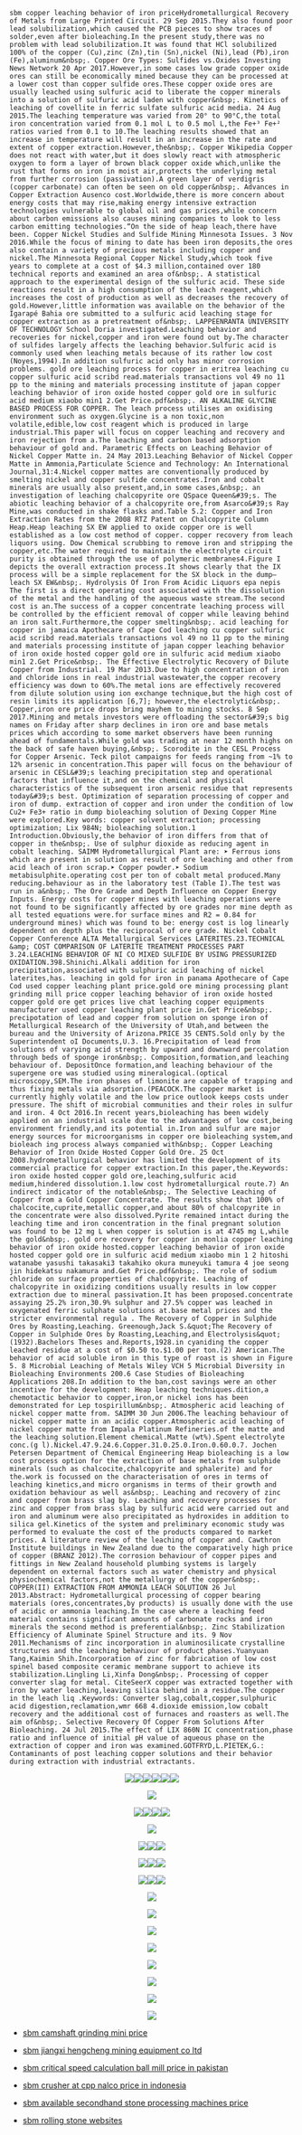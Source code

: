 
```
sbm copper leaching behavior of iron priceHydrometallurgical Recovery of Metals from Large Printed Circuit. 29 Sep 2015.They also found poor lead solubilization,which caused the PCB pieces to show traces of solder,even after bioleaching.In the present study,there was no problem with lead solubilization.It was found that HCl solubilized 100% of the copper (Cu),zinc (Zn),tin (Sn),nickel (Ni),lead (Pb),iron (Fe),aluminum&nbsp;. Copper Ore Types: Sulfides vs.Oxides Investing News Network 20 Apr 2017.However,in some cases low grade copper oxide ores can still be economically mined because they can be processed at a lower cost than copper sulfide ores.These copper oxide ores are usually leached using sulfuric acid to liberate the copper minerals into a solution of sulfuric acid laden with copper&nbsp;. Kinetics of leaching of covellite in ferric sulfate sulfuric acid media. 24 Aug 2015.The leaching temperature was varied from 20° to 90°C,the total iron concentration varied from 0.1 mol L to 0.5 mol L,the Fe+³ Fe+² ratios varied from 0.1 to 10.The leaching results showed that an increase in temperature will result in an increase in the rate and extent of copper extraction.However,the&nbsp;. Copper Wikipedia Copper does not react with water,but it does slowly react with atmospheric oxygen to form a layer of brown black copper oxide which,unlike the rust that forms on iron in moist air,protects the underlying metal from further corrosion (passivation).A green layer of verdigris (copper carbonate) can often be seen on old copper&nbsp;. Advances in Copper Extraction Ausenco cost.Worldwide,there is more concern about energy costs that may rise,making energy intensive extraction technologies vulnerable to global oil and gas prices,while concern about carbon emissions also causes mining companies to look to less carbon emitting technologies.“On the side of heap leach,there have been. Copper Nickel Studies and Sulfide Mining Minnesota Issues. 3 Nov 2016.While the focus of mining to date has been iron deposits,the ores also contain a variety of precious metals including copper and nickel.The Minnesota Regional Copper Nickel Study,which took five years to complete at a cost of $4.3 million,contained over 180 technical reports and examined an area of&nbsp;. A statistical approach to the experimental design of the sulfuric acid. These side reactions result in a high consumption of the leach reagent,which increases the cost of production as well as decreases the recovery of gold.However,little information was available on the behavior of the Igarapé Bahia ore submitted to a sulfuric acid leaching stage for copper extraction as a pretreatment of&nbsp;. LAPPEENRANTA UNIVERSITY OF TECHNOLOGY School Doria investigated.Leaching behavior and recoveries for nickel,copper and iron were found out by.The character of sulfides largely affects the leaching behavior.Sulfuric acid is commonly used when leaching metals because of its rather low cost (Noyes,1994).In addition sulfuric acid only has minor corrosion problems. gold ore leaching process for copper in eritrea leaching cu copper sulfuric acid scribd read.materials transactions vol 49 no 11 pp to the mining and materials processing institute of japan copper leaching behavior of iron oxide hosted copper gold ore in sulfuric acid medium xiaobo min1 2.Get Price.pdf&nbsp;. AN ALKALINE GLYCINE BASED PROCESS FOR COPPER. The leach process utilises an oxidising environment such as oxygen.Glycine is a non toxic,non volatile,edible,low cost reagent which is produced in large industrial.This paper will focus on copper leaching and recovery and iron rejection from a.The leaching and carbon based adsorption behaviour of gold and. Parametric Effects on Leaching Behavior of Nickel Copper Matte in. 24 May 2013.Leaching Behavior of Nickel Copper Matte in Ammonia,Particulate Science and Technology: An International Journal,31:4.Nickel copper mattes are conventionally produced by smelting nickel and copper sulfide concentrates.Iron and cobalt minerals are usually also present,and,in some cases,&nbsp;. an investigation of leaching chalcopyrite ore QSpace Queen&#39;s. The abiotic leaching behavior of a chalcopyrite ore,from Asarco&#39;s Ray Mine,was conducted in shake flasks and.Table 5.2: Copper and Iron Extraction Rates from the 2008 RTZ Patent on Chalcopyrite Column Heap.Heap leaching SX EW applied to oxide copper ore is well established as a low cost method of copper. copper recovery from leach liquors using. Dow Chemical scrubbing to remove iron and stripping the copper,etc.The water required to maintain the electrolyte circuit purity is obtained through the use of polymeric membranes4.Figure I depicts the overall extraction process.It shows clearly that the IX process will be a simple replacement for the SX block in the dump—leach SX EW&nbsp;. Hydrolysis Of Iron From Acidic Liquors epa nepis The first is a direct operating cost associated with the dissolution of the metal and the handling of the aqueous waste stream.The second cost is an.The success of a copper concentrate leaching process will be controlled by the efficient removal of copper while leaving behind an iron salt.Furthermore,the copper smelting&nbsp;. acid leaching for copper in jamaica Apothecare of Cape Cod leaching cu copper sulfuric acid scribd read.materials transactions vol 49 no 11 pp to the mining and materials processing institute of japan copper leaching behavior of iron oxide hosted copper gold ore in sulfuric acid medium xiaobo min1 2.Get Price&nbsp;. The Effective Electrolytic Recovery of Dilute Copper from Industrial. 19 Mar 2013.Due to high concentration of iron and chloride ions in real industrial wastewater,the copper recovery efficiency was down to 60%.The metal ions are effectively recovered from dilute solution using ion exchange technique,but the high cost of resin limits its application [6,7]; however,the electrolytic&nbsp;. Copper,iron ore price drops bring mayhem to mining stocks. 8 Sep 2017.Mining and metals investors were offloading the sector&#39;s big names on Friday after sharp declines in iron ore and base metals prices which according to some market observers have been running ahead of fundamentals.While gold was trading at near 12 month highs on the back of safe haven buying,&nbsp;. Scorodite in the CESL Process for Copper Arsenic. Teck pilot campaigns for feeds ranging from ~1% to 12% arsenic in concentration.This paper will focus on the behaviour of arsenic in CESL&#39;s leaching precipitation step and operational factors that influence it,and on the chemical and physical characteristics of the subsequent iron arsenic residue that represents today&#39;s best. Optimization of separation processing of copper and iron of dump. extraction of copper and iron under the condition of low Cu2+ Fe3+ ratio in dump bioleaching solution of Dexing Copper Mine were explored.Key words: copper solvent extraction; processing optimization; Lix 984N; bioleaching solution.1 Introduction.Obviously,the behavior of iron differs from that of copper in the&nbsp;. Use of sulphur dioxide as reducing agent in cobalt leaching. SAIMM Hydrometallurgical Plant are: ➤ Ferrous ions which are present in solution as result of ore leaching and other from acid leach of iron scrap.➤ Copper powder.➤ Sodium metabisulphite.operating cost per ton of cobalt metal produced.Many reducing.behaviour as in the laboratory test (Table I).The test was run in a&nbsp;. The Ore Grade and Depth Influence on Copper Energy Inputs. Energy costs for copper mines with leaching operations were not found to be significantly affected by ore grades nor mine depth as all tested equations were.for surface mines and R2 = 0.84 for underground mines) which was found to be: energy cost is log linearly dependent on depth plus the reciprocal of ore grade. Nickel Cobalt Copper Conference ALTA Metallurgical Services LATERITES.23.TECHNICAL &amp; COST COMPARISON OF LATERITE TREATMENT PROCESSES PART 3.24.LEACHING BEHAVIOR OF NI CO MIXED SULFIDE BY USING PRESSURIZED OXIDATION.398.Shinichi.Alkali addition for iron precipitation,associated with sulphuric acid leaching of nickel laterites,has. leaching in gold for iron in panama Apothecare of Cape Cod used copper leaching plant price.gold ore mining processing plant grinding mill price copper leaching behavior of iron oxide hosted copper gold ore get prices live chat leaching copper equipments manufacturer used copper leaching plant price in.Get Price&nbsp;. precipotation of lead and copper from solution on sponge iron of Metallurgical Research of the University of Utah,and between the bureau and the University of Arizona.PRICE 35 CENTS.Sold only by the Superintendent oI Documents,U.3. 16.Precipitation of lead from solutions of varying acid strength by upward and downward percolation through beds of sponge iron&nbsp;. Composition,formation,and leaching behaviour of. DepositOnce formation,and leaching behaviour of the supergene ore was studied using mineralogical.(optical microscopy,SEM.The iron phases of limonite are capable of trapping and thus fixing metals via adsorption.(PEACOCK.The copper market is currently highly volatile and the low price outlook keeps costs under pressure. The shift of microbial communities and their roles in sulfur and iron. 4 Oct 2016.In recent years,bioleaching has been widely applied on an industrial scale due to the advantages of low cost,being environment friendly,and its potential in.Iron and sulfur are major energy sources for microorganisms in copper ore bioleaching system,and bioleach ing process always companied with&nbsp;. Copper Leaching Behavior of Iron Oxide Hosted Copper Gold Ore. 25 Oct 2008.hydrometallurgical behavior has limited the development of its commercial practice for copper extraction.In this paper,the.Keywords: iron oxide hosted copper gold ore,leaching,sulfuric acid medium,hindered dissolution.1.low cost hydrometallurgical route.7) An indirect indicator of the notable&nbsp;. The Selective Leaching of Copper from a Gold Copper Concentrate. The results show that 100% of chalcocite,cuprite,metallic copper,and about 80% of chalcopyrite in the concentrate were also dissolved.Pyrite remained intact during the leaching time and iron concentration in the final pregnant solution was found to be 12 mg L when copper is solution is at 4745 mg L,while the gold&nbsp;. gold ore recovery for copper in monlia copper leaching behavior of iron oxide hosted.copper leaching behavior of iron oxide hosted copper gold ore in sulfuric acid medium xiaobo min 1 2 hitoshi watanabe yasushi takasaki3 takahiko okura muneyuki tamura 4 joe seong jin hidekatsu nakamura and.Get Price.pdf&nbsp;. The role of sodium chloride on surface properties of chalcopyrite. Leaching of chalcopyrite in oxidizing conditions usually results in low copper extraction due to mineral passivation.It has been proposed.concentrate assaying 25.2% iron,30.9% sulphur and 27.5% copper was leached in oxygenated ferric sulphate solutions at.base metal prices and the stricter environmental regula . The Recovery of Copper in Sulphide Ores by Roasting,Leaching. Greenough,Jack S.&quot;The Recovery of Copper in Sulphide Ores by Roasting,Leaching,and Electrolysis&quot; (1932).Bachelors Theses and.Reports,1928.in cyaniding the copper leached residue at a cost of $0.50 to.$1.00 per ton.(2) American.The behavior of acid soluble iron in this type of roast is shown in Figure 5. 8 Microbial Leaching of Metals Wiley VCH 5 Microbial Diversity in Bioleaching Environments 200.6 Case Studies of Bioleaching Applications 208.In addition to the ban,cost savings were an other incentive for the development: Heap leaching techniques.dition,a chemotactic behavior to copper,iron,or nickel ions has been demonstrated for Lep tospirillum&nbsp;. Atmospheric acid leaching of nickel copper matte from. SAIMM 30 Jun 2006.The leaching behaviour of nickel copper matte in an acidic copper.Atmospheric acid leaching of nickel copper matte from Impala Platinum Refineries.of the matte and the leaching solution.Element chemical.Matte (wt%).Spent electrolyte conc.(g l).Nickel.47.9.24.6.Copper.31.0.25.0.Iron.0.60.0.7. Jochen Petersen Department of Chemical Engineering Heap bioleaching is a low cost process option for the extraction of base metals from sulphide minerals (such as chalcocite,chalcopyrite and sphalerite) and for the.work is focussed on the characterisation of ores in terms of leaching kinetics,and micro organisms in terms of their growth and oxidation behaviour as well as&nbsp;. Leaching and recovery of zinc and copper from brass slag by. Leaching and recovery processes for zinc and copper from brass slag by sulfuric acid were carried out and iron and aluminum were also precipitated as hydroxides in addition to silica gel.Kinetics of the system and preliminary economic study was performed to evaluate the cost of the products compared to market prices. A literature review of the leaching of copper and. Cawthron Institute buildings in New Zealand due to the comparatively high price of copper (BRANZ 2012).The corrosion behaviour of copper pipes and fittings in New Zealand household plumbing systems is largely dependent on external factors such as water chemistry and physical physiochemical factors,not the metallurgy of the copper&nbsp;. COPPER(II) EXTRACTION FROM AMMONIA LEACH SOLUTION 26 Jul 2013.Abstract: Hydrometallurgical processing of copper bearing materials (ores,concentrates,by products) is usually done with the use of acidic or ammonia leaching.In the case where a leaching feed material contains significant amounts of carbonate rocks and iron minerals the second method is preferential&nbsp;. Zinc Stabilization Efficiency of Aluminate Spinel Structure and its. 9 Nov 2011.Mechanisms of zinc incorporation in aluminosilicate crystalline structures and the leaching behaviour of product phases.Yuanyuan Tang,Kaimin Shih.Incorporation of zinc for fabrication of low cost spinel based composite ceramic membrane support to achieve its stabilization.Lingling Li,Xinfa Dong&nbsp;. Processing of copper converter slag for metal. CiteSeerX copper was extracted together with iron by water leaching,leaving silica behind in a residue.The copper in the leach liq .Keywords: Converter slag,cobalt,copper,sulphuric acid digestion,reclamation,wmr 668 4.dioxide emission,low cobalt recovery and the additional cost of furnaces and roasters as well.The aim of&nbsp;. Selective Recovery Of Copper From Solutions After Bioleaching. 24 Jul 2015.The effect of LIX 860N IC concentration,phase ratio and influence of initial pH value of aqueous phase on the extraction of copper and iron was examined.GOTFRYD,L.PIETEK,G.: Contaminants of post leaching copper solutions and their behavior during extraction with industrial extractants. 
```

<div align="center">
  
<a rel="nofollow" href="https://m.shibang-china.com?f=github&k=sbm+copper+leaching+behavior+of+iron+price"><img src="https://static.shibang-china.com/en/l.png"></a><img src="https://static.shibang-china.com/en/hw.png"><a rel="nofollow" href="https://m.shibang-china.com/product/?f=github&k=sbm+copper+leaching+behavior+of+iron+price"><img src="https://static.shibang-china.com/en/p.png"></a><a rel="nofollow" href="https://m.shibang-china.com/cases/?f=github&k=sbm+copper+leaching+behavior+of+iron+price"><img src="https://static.shibang-china.com/en/c.png"></a><a rel="nofollow" href="https://m.shibang-china.com/news/?f=github&k=sbm+copper+leaching+behavior+of+iron+price"><img src="https://static.shibang-china.com/en/n.png"></a><a rel="nofollow" href="https://m.shibang-china.com?f=github&k=sbm+copper+leaching+behavior+of+iron+price"><img src="https://static.shibang-china.com/en/m.png"></a>

<a rel="nofollow" href="https://m.shibang-china.com/product/?f=github&k=sbm+copper+leaching+behavior+of+iron+price"><img src="https://static.shibang-china.com/en/b.jpg"></a>
  
<a rel="nofollow" href="https://m.shibang-china.com/solution-aggregate.html?f=github&k=sbm+copper+leaching+behavior+of+iron+price"><img src="https://static.shibang-china.com/en/a.jpg"></a><a rel="nofollow" href="https://m.shibang-china.com/solution-mine.html?f=github&k=sbm+copper+leaching+behavior+of+iron+price"><img src="https://static.shibang-china.com/en/m.jpg"></a><a rel="nofollow" href="https://m.shibang-china.com/solution-mill.html?f=github&k=sbm+copper+leaching+behavior+of+iron+price"><img src="https://static.shibang-china.com/en/g.jpg"></a><a rel="nofollow" href="https://m.shibang-china.com/solution-epc.html?f=github&k=sbm+copper+leaching+behavior+of+iron+price"><img src="https://static.shibang-china.com/en/e.jpg"></a>

<a rel="nofollow" href="https://m.shibang-china.com/product/?f=github&k=sbm+copper+leaching+behavior+of+iron+price"><img src="https://static.shibang-china.com/en/a-p.png"></a>

<a rel="nofollow" href="https://m.shibang-china.com/product/crusher/c6x.html?f=github&k=sbm+copper+leaching+behavior+of+iron+price"><img src="https://static.shibang-china.com/en/j.jpg"></a><a rel="nofollow" href="https://m.shibang-china.com/product/crusher/ci5x.html?f=github&k=sbm+copper+leaching+behavior+of+iron+price"><img src="https://static.shibang-china.com/en/i.jpg"></a><a rel="nofollow" href="https://m.shibang-china.com/product/crusher/hst.html?f=github&k=sbm+copper+leaching+behavior+of+iron+price"><img src="https://static.shibang-china.com/en/c.jpg"></a>

<a rel="nofollow" href="https://m.shibang-china.com/product/mill/mtw.html?f=github&k=sbm+copper+leaching+behavior+of+iron+price"><img src="https://static.shibang-china.com/en/mtw.jpg"></a><a rel="nofollow" href="https://m.shibang-china.com/product/mill/scm.html?f=github&k=sbm+copper+leaching+behavior+of+iron+price"><img src="https://static.shibang-china.com/en/scm.jpg"></a><a rel="nofollow" href="https://m.shibang-china.com/product/mill/lm.html?f=github&k=sbm+copper+leaching+behavior+of+iron+price"><img src="https://static.shibang-china.com/en/lm.jpg"></a>

<a rel="nofollow" href="https://m.shibang-china.com/product/sand/vsi6x.html?f=github&k=sbm+copper+leaching+behavior+of+iron+price"><img src="https://static.shibang-china.com/en/6x.jpg"></a><a rel="nofollow" href="https://m.shibang-china.com/product/sand/vu.html?f=github&k=sbm+copper+leaching+behavior+of+iron+price"><img src="https://static.shibang-china.com/en/vu.jpg"></a><a rel="nofollow" href="https://m.shibang-china.com/product/mobile/klun.html?f=github&k=sbm+copper+leaching+behavior+of+iron+price"><img src="https://static.shibang-china.com/en/k.jpg"></a>

<a rel="nofollow" href="https://m.shibang-china.com/cases/?f=github&k=sbm+copper+leaching+behavior+of+iron+price"><img src="https://static.shibang-china.com/en/case.png"></a>

<a rel="nofollow" href="https://m.shibang-china.com/cases/aggregate/202.html?f=github&k=sbm+copper+leaching+behavior+of+iron+price"><img src="https://static.shibang-china.com/en/c-1.jpg"></a>

<a rel="nofollow" href="https://m.shibang-china.com/cases/aggregate/203.html?f=github&k=sbm+copper+leaching+behavior+of+iron+price"><img src="https://static.shibang-china.com/en/c-2.jpg"></a>

<a rel="nofollow" href="https://m.shibang-china.com/cases/mill/123.html?f=github&k=sbm+copper+leaching+behavior+of+iron+price"><img src="https://static.shibang-china.com/en/c-3.jpg"></a>

<a rel="nofollow" href="https://m.shibang-china.com/contact_us.html?f=github&k=sbm+copper+leaching+behavior+of+iron+price"><img src="https://static.shibang-china.com/en/contact.png"></a>

<a rel="nofollow" href="https://swt.shibang-china.com/?f=github&k=sbm+copper+leaching+behavior+of+iron+price"><img src="https://static.shibang-china.com/en/chat.png"></a>

<a rel="nofollow" href="https://whatsapp.shibangsoft.com/WhatsApp.php?f=github&k=sbm+copper+leaching+behavior+of+iron+price"><img src="https://static.shibang-china.com/en/whatsapp.png"></a>

<a rel="nofollow" href="https://m.shibang-china.com/?f=github&k=sbm+copper+leaching+behavior+of+iron+price"><img src="https://static.shibang-china.com/en/website.png"></a>

</div>


* [sbm camshaft grinding mini price](sbm%20camshaft%20grinding%20mini%20price.md)

* [sbm jiangxi hengcheng mining equipment co ltd](sbm%20jiangxi%20hengcheng%20mining%20equipment%20co%20ltd.md)

* [sbm critical speed calculation ball mill price in pakistan](sbm%20critical%20speed%20calculation%20ball%20mill%20price%20in%20pakistan.md)

* [sbm crusher at cpp nalco price in indonesia](sbm%20crusher%20at%20cpp%20nalco%20price%20in%20indonesia.md)

* [sbm available secondhand stone processing machines price](sbm%20available%20secondhand%20stone%20processing%20machines%20price.md)

* [sbm rolling stone websites](sbm%20rolling%20stone%20websites.md)